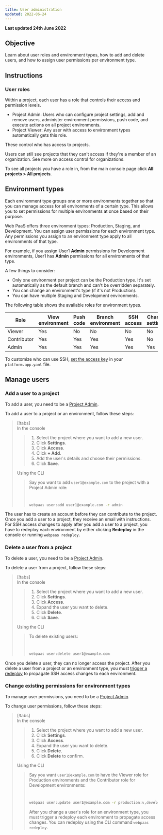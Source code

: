 ```yaml
---
title: User administration
updated: 2022-06-24
---
```


**Last updated 24th June 2022**



## Objective  

Learn about user roles and environment types, how to add and delete users, and how to assign user permissions per environment type.

## Instructions

### User roles

Within a project, each user has a role that controls their access and permission levels.

* Project Admin: Users who can configure project settings, add and remove users, administer environment permissions, push code, and execute actions on all project environments.
* Project Viewer: Any user with access to environment types automatically gets this role.

These control who has access to projects.

Users can still see projects that they can't access if they're a member of an organization.
See more on access control for organizations.

To see all projects you have a role in, from the main console page
click **All projects&nbsp;<span aria-label="and then">></span> All projects**.

## Environment types

Each environment type groups one or more environments together so that you can manage access for all environments of a certain type.
This allows you to set permissions for multiple environments at once based on their purpose.

Web PaaS offers three environment types: Production, Staging, and Development.
You can assign user permissions for each environment type.
Any permissions you assign to an environment type apply to all environments of that type.

For example, if you assign User1 **Admin** permissions for Development environments,
User1 has **Admin** permissions for all environments of that type.

A few things to consider:

* Only one environment per project can be the Production type. It's set automatically as the default branch and can't be overridden separately.
* You can change an environment's type (if it's not Production).
* You can have multiple Staging and Development environments.

The following table shows the available roles for environment types.

| Role | View environment | Push code | Branch environment | SSH access | Change settings | Execute actions |
| ---- | ---------------- | --------- | ------------------ | ---------- | --------------- | --------------- |
| Viewer | Yes | No |  No |  No |  No |  No |
| Contributor | Yes | Yes | Yes | Yes | No | No |
| Admin| Yes | Yes | Yes | Yes | Yes | Yes |

To customize who can use SSH, [set the access key](/pages/web/web-paas/configuration-app/access) in your `platform.app.yaml` file.

## Manage users

### Add a user to a project

To add a user, you need to be a [Project Admin](#user-roles).

To add a user to a project or an environment, follow these steps:

> [!tabs]      
> In the console     
>>
>>1. Select the project where you want to add a new user.
>>2. Click **Settings**.
>>3. Click **Access**.
>>4. Click **+ Add**.
>>5. Add the user's details and choose their permissions.
>>6. Click **Save**.
>>
>>
> Using the CLI     
>>
>> Say you want to add `user1@example.com` to the project with a Project Admin role:
>> 
>> ``` bash     
>> 
>> 
>> webpaas user:add user1@example.com -r admin
>> 
>> 
>> ``` 
>>      

The user has to create an account before they can contribute to the project.
Once you add a user to a project, they receive an email with instructions.
For SSH access changes to apply after you add a user to a project, you have to redeploy each environment by either clicking **Redeploy** in the console or running `webpaas redeploy`.

### Delete a user from a project

To delete a user, you need to be a [Project Admin](#user-roles).

To delete a user from a project, follow these steps:

> [!tabs]      
> In the console
>> 
>>1. Select the project where you want to add a new user.
>>2. Click **Settings**.
>>3. Click **Access**.
>>4. Expand the user you want to delete.
>>5. Click **Delete**.
>>6. Click **Save**.
>>
>>
> Using the CLI   
>> 
>> To delete existing users:
>> 
>> ``` bash     
>> 
>> 
>> webpaas user:delete user1@example.com
>> 
>> 
>> ``` 

Once you delete a user, they can no longer access the project.
After you delete a user from a project or an environment type,
you must [trigger a redeploy](/pages/web/web-paas/development-redeploy) to propagate SSH access changes to each environment.

### Change existing permissions for environment types

To manage user permissions, you need to be a [Project Admin](#user-roles).

To change user permissions, follow these steps:

> [!tabs]      
> In the console     
>> 
>> 1. Select the project where you want to add a new user.
>> 2. Click **Settings**.
>> 3. Click **Access**.
>> 4. Expand the user you want to delete.
>> 5. Click **Delete**.
>> 6. Click **Delete** to confirm.
>>
>>  
> Using the CLI     
>>    
>> 
>> Say you want `user1@example.com` to have the Viewer role for Production environments
>> and the Contributor role for Development environments:
>> 
>> ``` bash     
>> 
>> 
>> webpaas user:update user1@example.com -r production:v,development:c
>> 
>> 
>> ``` 
>>     
>> After you change a user's role for an environment type, you must trigger a redeploy each environment to propagate access changes. You can redeploy using the CLI command `webpaas redeploy`.
>> 
>>      

